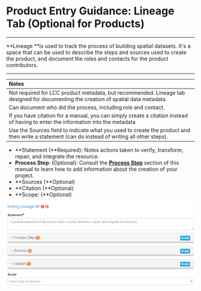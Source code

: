 # Product Entry Guidance: Lineage Tab \(Optional for Products\)

---

**Lineage **is used to track the process of building spatial datasets. It's a space that can be used to describe the steps and sources used to create the product, and document the roles and contacts for the product contributors.

---

| Notes |
| :--- |
| Not required for LCC product metadata, but recommended. Lineage tab designed for documenting the creation of spatial data metadata |
| Can document who did the process, including role and contact. |
| If you have citation for a manual, you can simply create a citation instead of having to enter the information into the metadata |
| Use the Sources field to indicate what you used to create the product and then write a statement \(can do instead of writing all other steps\). |

* **Statement \(**Required\): Notes actions taken to verify, transform, repair, and integrate the resource.
* **Process Step**: \(Optional\): Consult the [**Process Step**](/product-entry-guidance/lineage/process-step.md) section of this manual to learn how to add information about the creation of your project.
* **Sources \(**Optional\)
* **Citation \(**Optional\)
* **Scope: \(**Optional\)

![](/assets/lineage_window.png)

